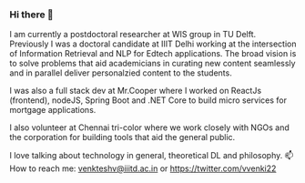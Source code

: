 ### Hi there 👋

<!--
**VenkteshV/VenkteshV** is a ✨ _special_ ✨ repository because its `README.md` (this file) appears on your GitHub profile.

Here are some ideas to get you started:

- 🔭 I’m currently working on ...
- 🌱 I’m currently learning ...
- 👯 I’m looking to collaborate on ...
- 🤔 I’m looking for help with ...
- 💬 Ask me about ...
- 📫 How to reach me: ...
- 😄 Pronouns: ...
- ⚡ Fun fact: ...
-->

I am currently a postdoctoral researcher at WIS group in TU Delft. Previously I was a  doctoral candidate at IIIT Delhi working at the intersection of Information Retrieval and NLP for Edtech applications. The broad vision is to solve problems that aid academicians in curating new content seamlessly and in parallel deliver personalzied content to the students.

I was also a full stack dev at Mr.Cooper where I worked on ReactJs (frontend), nodeJS, Spring Boot and .NET Core to build micro services for mortgage applications. 

I also volunteer at Chennai tri-color where we work closely with NGOs and the corporation for building tools that aid the general public.

I love talking about technology in general, theoretical DL and philosophy.
📫 How to reach me: venkteshv@iiitd.ac.in or https://twitter.com/vvenki22
